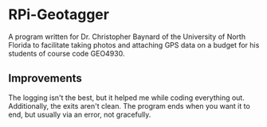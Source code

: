 # RPi-Geotagger
A program written for Dr. Christopher Baynard of the University of North Florida to facilitate taking photos and attaching GPS data on a budget for his students of course code GEO4930.

## Improvements
The logging isn't the best, but it helped me while coding everything out. Additionally, the exits aren't clean. The program ends when you want it to end, but usually via an error, not gracefully.
